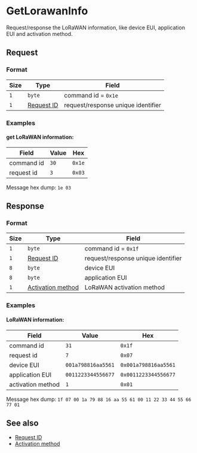 # GetLorawanInfo

Request/response the LoRaWAN information, like device EUI, application EUI and activation method.


## Request

### Format

| Size  | Type                                 | Field                              |
| ----- | ------------------------------------ | ---------------------------------- |
| `1`   | `byte`                               | command id = `0x1e`                |
| `1`   | [Request ID](../types.md#request-id) | request/response unique identifier |


### Examples

#### get LoRaWAN information:

| Field      | Value | Hex    |
| ---------- | ----- | ------ |
| command id | `30`  | `0x1e` |
| request id | `3`   | `0x03` |

Message hex dump: `1e 03`


## Response

### Format

| Size | Type                                                       | Field                              |
| ---- | ---------------------------------------------------------- | ---------------------------------- |
| `1`  | `byte`                                                     | command id = `0x1f`                |
| `1`  | [Request ID](../types.md#request-id)                       | request/response unique identifier |
| `8`  | `byte`                                                     | device EUI                         |
| `8`  | `byte`                                                     | application EUI                    |
| `1`  | [Activation method](../types.md#lorawan-activation-method) | LoRaWAN activation method          |

### Examples

#### LoRaWAN information:

| Field                 | Value              | Hex                  |
| --------------------- | ------------------ | -------------------- |
| command id            | `31`               | `0x1f`               |
| request id            | `7`                | `0x07`               |
| device EUI            | `001a798816aa5561` | `0x001a798816aa5561` |
| application EUI       | `0011223344556677` | `0x0011223344556677` |
| activation method     | `1`                | `0x01`               |

Message hex dump: `1f 07 00 1a 79 88 16 aa 55 61 00 11 22 33 44 55 66 77 01`


## See also

* [Request ID](../types.md#request-id)
* [Activation method](../types.md#lorawan-activation-method)
